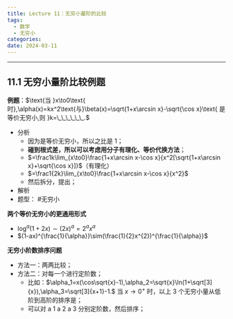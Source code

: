 ```yaml
---
title: Lecture 11：无穷小量阶的比较
tags:
  - 数学
  - 无穷小
categories: 
date: 2024-03-11
---
```

---
## 11.1 无穷小量阶比较例题
**例题**：$\text{当 }x\to0\text{ 时},\alpha(x)=kx^2\text{与}\beta(x)=\sqrt{1+x\arcsin x}-\sqrt{\cos x}\text{ 是等价无穷小,则 }k=\_\_\_\_\_\_.$
+ 分析
	+ 因为是等价无穷小，所以之比是 1；
	+ **碰到根式差，所以可以考虑用分子有理化、等价代换方法**；
	+ $=\frac1k\lim_{x\to0}\frac{1+x\arcsin x-\cos x}{x^2[\sqrt{1+x\arcsin x}+\sqrt{\cos x}]}$（有理化）
	+ $=\frac1{2k}\lim_{x\to0}\frac{1+x\arcsin x-\cos x}{x^2}$
	+ 然后拆分，提出；
+ 解析
+ 题型： #无穷小 

**两个等价无穷小的更通用形式**
+ $\log^{a}(1+2x)\sim(2x)^{a}=2^{a}x^{a}$
+ $(1-ax)^{\frac{1}{\alpha}}\sim(\frac{1}{2}x^{2})^{\frac{1}{\alpha}}$

**无穷小阶数排序问题**
+ 方法一：两两比较；
+ 方法二：对每一个进行定阶数；
	+ 比如：$\alpha_1=x(\cos\sqrt{x}-1),\alpha_2=\sqrt{x}\ln(1+\sqrt[3]{x}),\alpha_3=\sqrt[3]{x+1}-1.$ 当 $x\to0^+$ 时，以上 3 个无穷小量从低阶到高阶的排序是；
	+ 可以对 a 1 a 2 a 3 分别定阶数，然后排序；
